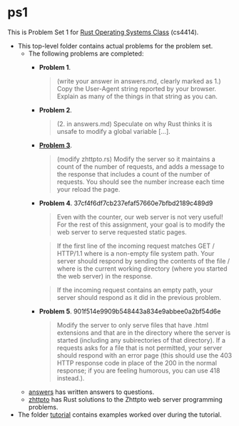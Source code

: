 ps1
===

This is Problem Set 1 for [Rust Operating Systems Class](http://rust-class.org/pages/ps1.html) (cs4414).

- This top-level folder contains actual problems for the problem set.
    - The following problems are completed:
        - **Problem 1**. 
            
            > (write your answer in answers.md, clearly marked as 1.)
            > Copy the User-Agent string reported by your browser. Explain as many
            > of the things in that string as you can. 
        - **Problem 2**. 
            
            > (2. in answers.md) Speculate on why Rust thinks it is
            > unsafe to modify a global variable [...]. 
        - [**Problem 3**](joiner.rs). 
            
            > (modify zhttpto.rs) Modify the server so it maintains a count of
            > the number of requests, and adds a message to the response that
            > includes a count of the number of requests. You should see the
            > number increase each time your reload the page.
        - **Problem 4**. 37cf4f6df7cb237efaf57660e7bfbd2189c489d9

            > Even with the counter, our web server is not very useful! For the
            > rest of this assignment, your goal is to modify the web server to
            > serve requested static pages.

            > If the first line of the incoming request matches GET /<path>
            > HTTP/1.1 where <path> is a non-empty file system path. Your
            > server should respond by sending the contents of the file
            > <cwd>/<path> where <cwd> is the current working directory (where
            > you started the web server) in the response.

            > If the incoming request contains an empty path, your server
            > should respond as it did in the previous problem.
        - **Problem 5**. 901f514e9909b548443a834e9abbee0a2bf54d6e
            > Modify the server to only serve files that have .html extensions
            > and that are in the directory where the server is started
            > (including any subirectories of that directory). If a requests
            > asks for a file that is not permitted, your server should respond
            > with an error page (this should use the 403 HTTP response code in
            > place of the 200 in the normal response; if you are feeling
            > humorous, you can use 418 instead.).
    - [answers](answers.md) has written answers to questions.
    - [zhttpto](zhttpto.rs) has Rust solutions to the Zhttpto web server 
      programming problems.
- The folder [tutorial](tutorial) contains examples worked over during the tutorial.
